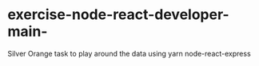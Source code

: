 # exercise-node-react-developer-main-
Silver Orange task to play  around the data using yarn node-react-express
